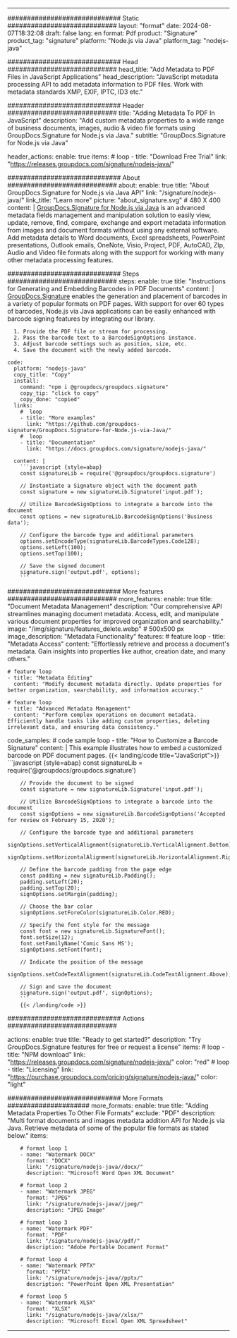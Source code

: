



---
############################# Static ############################
layout: "format"
date:  2024-08-07T18:32:08
draft: false
lang: en
format: Pdf
product: "Signature"
product_tag: "signature"
platform: "Node.js via Java"
platform_tag: "nodejs-java"

############################# Head ############################
head_title: "Add Metadata to PDF Files in JavaScript Applications"
head_description: "JavaScript metadata processing API to add metadata information to PDF files. Work with metadata standards XMP, EXIF, IPTC, ID3 etc."

############################# Header ############################
title: "Adding Metadata To PDF In JavaScript" 
description: "Add custom metadata properties to a wide range of business documents, images, audio & video file formats using GroupDocs.Signature for Node.js via Java."
subtitle: "GroupDocs.Signature for Node.js via Java" 

header_actions:
  enable: true
  items:
    #  loop
    - title: "Download Free Trial"
      link: "https://releases.groupdocs.com/signature/nodejs-java/"
      
############################# About ############################
about:
    enable: true
    title: "About GroupDocs.Signature for Node.js via Java API"
    link: "/signature/nodejs-java/"
    link_title: "Learn more"
    picture: "about_signature.svg" # 480 X 400
    content: |
       [GroupDocs.Signature for Node.js via Java](/signature/nodejs-java/) is an advanced metadata fields management and manipulation solution to easily view, update, remove, find, compare, exchange and export metadata information from images and document formats without using any external software. Add metadata details to Word documents, Excel spreadsheets, PowerPoint presentations, Outlook emails, OneNote, Visio, Project, PDF, AutoCAD, ZIp, Audio and Video file formats along with the support for working with many other metadata processing features.

############################# Steps ############################
steps:
    enable: true
    title: "Instructions for Generating and Embedding Barcodes in PDF Documents"
    content: |
      [GroupDocs.Signature](/signature/nodejs-java/) enables the generation and placement of barcodes in a variety of popular formats on PDF pages. With support for over 60 types of barcodes, Node.js via Java applications can be easily enhanced with barcode signing features by integrating our library.
      
      1. Provide the PDF file or stream for processing.
      2. Pass the barcode text to a BarcodeSignOptions instance.
      3. Adjust barcode settings such as position, size, etc.
      4. Save the document with the newly added barcode.
   
    code:
      platform: "nodejs-java"
      copy_title: "Copy"
      install:
        command: "npm i @groupdocs/groupdocs.signature"
        copy_tip: "click to copy"
        copy_done: "copied"
      links:
        #  loop
        - title: "More examples"
          link: "https://github.com/groupdocs-signature/GroupDocs.Signature-for-Node.js-via-Java/"
        #  loop
        - title: "Documentation"
          link: "https://docs.groupdocs.com/signature/nodejs-java/"
          
      content: |
        ```javascript {style=abap}
        const signatureLib = require('@groupdocs/groupdocs.signature')

        // Instantiate a Signature object with the document path
        const signature = new signatureLib.Signature('input.pdf');

        // Utilize BarcodeSignOptions to integrate a barcode into the document
        const options = new signatureLib.BarcodeSignOptions('Business data');

        // Configure the barcode type and additional parameters
        options.setEncodeType(signatureLib.BarcodeTypes.Code128);
        options.setLeft(100);
        options.setTop(100);
  
        // Save the signed document
        signature.sign('output.pdf', options);
        ```            

############################# More features ############################
more_features:
  enable: true
  title: "Document Metadata Management"
  description: "Our comprehensive API streamlines managing document metadata. Access, edit, and manipulate various document properties for improved organization and searchability."
  image: "/img/signature/features_delete.webp" # 500x500 px
  image_description: "Metadata Functionality"
  features:
    # feature loop
    - title: "Metadata Access"
      content: "Effortlessly retrieve and process a document's metadata. Gain insights into properties like author, creation date, and many others."

    # feature loop
    - title: "Metadata Editing"
      content: "Modify document metadata directly. Update properties for better organization, searchability, and information accuracy."

    # feature loop
    - title: "Advanced Metadata Management"
      content: "Perform complex operations on document metadata. Efficiently handle tasks like adding custom properties, deleting irrelevant data, and ensuring data consistency."
      
  code_samples:
    # code sample loop
    - title: "How to Customize a Barcode Signature"
      content: |
        This example illustrates how to embed a customized barcode on PDF document pages.
        {{< landing/code title="JavaScript">}}
        ```javascript {style=abap}
        const signatureLib = require('@groupdocs/groupdocs.signature')
        
        // Provide the document to be signed
        const signature = new signatureLib.Signature('input.pdf');

        // Utilize BarcodeSignOptions to integrate a barcode into the document
        const signOptions = new signatureLib.BarcodeSignOptions('Accepted for review on February 15, 2020');

        // Configure the barcode type and additional parameters
        signOptions.setVerticalAlignment(signatureLib.VerticalAlignment.Bottom);
        signOptions.setHorizontalAlignment(signatureLib.HorizontalAlignment.Right);

        // Define the barcode padding from the page edge
        const padding = new signatureLib.Padding();
        padding.setLeft(20);
        padding.setTop(20);
        signOptions.setMargin(padding);

        // Choose the bar color
        signOptions.setForeColor(signatureLib.Color.RED);

        // Specify the font style for the message
        const font = new signatureLib.SignatureFont();
        font.setSize(12);
        font.setFamilyName('Comic Sans MS');
        signOptions.setFont(font);

        // Indicate the position of the message
        signOptions.setCodeTextAlignment(signatureLib.CodeTextAlignment.Above);

        // Sign and save the document
        signature.sign('output.pdf', signOptions);
        ```
        {{< /landing/code >}}


############################# Actions ############################

actions:
  enable: true
  title: "Ready to get started?"
  description: "Try GroupDocs.Signature features for free or request a license"
  items:
    #  loop
    - title: "NPM download"
      link: "https://releases.groupdocs.com/signature/nodejs-java/"
      color: "red"
        #  loop
    - title: "Licensing"
      link: "https://purchase.groupdocs.com/pricing/signature/nodejs-java/"
      color: "light"


############################# More Formats #####################
more_formats:
    enable: true
    title: "Adding Metadata Properties To Other File Formats"
    exclude: "PDF"
    description: "Multi format documents and images metadata addition API for Node.js via Java. Retrieve metadata of some of the popular file formats as stated below."
    items: 
          
        # format loop 1
        - name: "Watermark DOCX"
          format: "DOCX"
          link: "/signature/nodejs-java//docx/"
          description: "Microsoft Word Open XML Document"
          
        # format loop 2
        - name: "Watermark JPEG"
          format: "JPEG"
          link: "/signature/nodejs-java//jpeg/"
          description: "JPEG Image"
          
        # format loop 3
        - name: "Watermark PDF"
          format: "PDF"
          link: "/signature/nodejs-java//pdf/"
          description: "Adobe Portable Document Format"
          
        # format loop 4
        - name: "Watermark PPTX"
          format: "PPTX"
          link: "/signature/nodejs-java//pptx/"
          description: "PowerPoint Open XML Presentation"
          
        # format loop 5
        - name: "Watermark XLSX"
          format: "XLSX"
          link: "/signature/nodejs-java//xlsx/"
          description: "Microsoft Excel Open XML Spreadsheet"


          

---